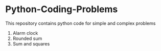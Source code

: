 # Python-Coding-Problems
This repository contains python code for simple and complex problems
1. Alarm clock
2. Rounded sum
3. Sum and squares
